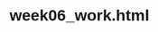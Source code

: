 # week06_work.html
<!DOCTYPE html>
<html lang="ko">
<head>
    <meta charset="UTF-8">
    <meta http-equiv="X-UA-Compatible" content="IE=edge">
    <meta name="viewport" content="width=device-width, initial-scale=1.0">
    <title>Heejung's self-introduction webpage</title>
    <link rel="stylesheet" href="http://www.w3schools.com/w3css/4/w3.css">
    <style>
        body {width: 980px; margin: auto; text-align: center; }
        * {font-family: "돋움", Arial, Helvetica, sans-serif}
        h2{color: rgb(51, 51, 51); background: rgb(209, 149, 90, 0.7); text-align: center; font-size: 35px;}
        h3{font-size: 18px;}
        ul { list-style-type: none; margin: 0;padding: 0;  overflow: hidden; }
        li {float: left; font-size: 18px;}
        li a {  display: block; color:black; text-align: left; padding: 14px 16px;text-decoration: none;}
        /* Change the link color to #111 (black) on hover */
        table {width: 100%;}
        table {height: 70px;color: black;}
        th, td {padding: 10px;text-align: left;}
        th {background: rgb(209, 149, 90); color:white;}
        nav{font-weight: bold;}
        form{font-size: 18px;}

    </style>
</head>
<body>
    <header>
        <img src="./images01/myphoto.jpg" alt="" width="20%">
        <h1>Heejung Lim</h1> <br>
    </header>
<div id="profile">
    동아대학교 경영정보학과 20학번 임희정 
    <hr color="tan" padding="100px"> 
</div>
<nav>
    <ul class="w3-bar w3-center w3-white ">
        <li class="w3-bar-item w3-button w3-padding-large"><a href="#프로필">profile</a></li>
        <li class="w3-bar-item w3-button w3-padding-large"><a href="#수업">my subject</a></li>
        <li class="w3-bar-item w3-button w3-padding-large"><a href="#좋아하는 노래(동영상)">favorite song</a></li>
        <li class="w3-bar-item w3-button w3-padding-large"><a href="#좋아하는 사진">favorite photo</a></li>
        <li class="w3-bar-item w3-button w3-padding-large"><a href="#좋아하는 동영상">favorite media</a></li>
    </ul>
</nav>   
<hr color="tan" padding="100px"> 
<section class="w3-left w3-container" style="width:70%;">
    <h2> profile</h2>
    <table border="1">
        <tr>
            <th>내용</th>
            <th>일자</th>
        </tr>
        <tr>
            <td>출생</td>
            <td>경상북도 구미시</td>
        </tr>
        <tr>
            <td>17.03~20.2</td>
            <td>구미 형곡고등학교 졸업</td>
        </tr>
        <tr>
            <td>20.3~현재</td>
            <td>부산 동아대학교 재학중</td>
        </tr>
        <tr>
            <td>20.10~21.01</td>
            <td>다우미디어센터 인턴기자 활동</td>
        </tr>
    </table>
    <br>
    <article class="media w3-large w3-text-indigo w3-margin-tops"></article><h2 id="수업"> my subject
    <hr id="수업">
    <iframe src="./myinformation.html" frameborder="0" width="65%" height="300px">
        지원되지 않는 브라우저입니다
    </iframe>
    <article class="media w3-large w3-text-indigo w3-margin-tops"></article><h2 id="좋아하는 노래(동영상)"> favorite song <br>
        <iframe width="560" height="315" src="https://www.youtube.com/embed/7ioGCoB-8DY" title="YouTube video player"
         frameborder="0" allow="accelerometer; autoplay; clipboard-write; encrypted-media; gyroscope; picture-in-picture" 
         allowfullscreen></iframe>
    <article class="media w3-large w3-text-indigo w3-margin-tops"></article><h2 id="좋아하는 사진"> favorite photo<br>
        <div class="photo" >
            <div class="w3-row">
              <img class="w3-col s3 w3-border w3-margin"  src="./images01/photo1.jpg" alt="사진1" />
              <img class="w3-col s3 w3-border w3-margin" src="./images01/photo2.jpg" alt="사진2" />
              <img class="w3-col s3 w3-border w3-margin" src="./images01/photo3jpg.jpg" alt="사진3" />
            </div>
        </div>
    <article class="media w3-large w3-text-indigo w3-margin-tops"></article><h2 id="좋아하는 동영상"> favorite media <br>
        <div class="media" width="65%" height="300px" >
            <div class="w3-row">
                <video class="w3-col s6 w3-border w3-padding-large" width="50%" src="./images01/media2.mp4" autoplay="True" controls="True"></video>
            </div>
        </div>
    </article>
</section>

<aside class="right">
    <div class="login"> <br>
        <h3 >Log In</h3> 
            <form action="#" class="w3-padding-large " > 
                    아이디 :<input type="text" name="id"/> <br/> <br>
                    패스워드:<input type="password" name="pass"/> <br /><br />
                <input type="submit" value="로그인" /> &nbsp;
                <input type="reset" value="초기화" /><br /> <br>
                <a href="register.html" target="_blank" id="register">회원가입</a>
                <a href="#" id="forgot">비밀번호분실</a>
            </form>
     </div> <br>
     <div id="aside-list-2" >
    <h4 class="w3-text-indigo ">나의 블로그 글</h4>
        <ul class="text-left">
            <li class="w3-bar-item w3-button w3-padding-small"><a href="https://blog.naver.com/acb4287/222405878480">블로그, 2월부터 6월까지</a></li>
            <li class="w3-bar-item w3-button w3-padding-small"><a href="https://blog.naver.com/acb4287/222247812256">블로그, [노래] Let Me Down Slow, New Hope Club </a></li>
            <li class="w3-bar-item w3-button w3-padding-small "><a href="https://blog.naver.com/acb4287/222207586752">블로그, [노래] everything, 10cm</a></li>
        </ul>
 </aside>
</div>  
<footer>
    <div class="w3-row">
        <div class="w3-col s4  w3-container" >
            <ul>
                <h5> Contact Us</h5>
              <li>Phone: 010 4030 ****</li> <br>
              
              <i class="glyphicon glyphicon-envelope"></i>
            </ul>
        </div>
        <div class="w3-col s4  w3-container" >
			<h5> Follow Us</h5>
            <li>Email: <a href="mailto:acb4287@naver.com" title="Email Us">acb4287@naver.com</a></li>  
            <li>INSTAGRAM: <a href="https://www.instagram.com/be_winsome_/" title="insta Us">@be_winsome_</a></li>
             <li>Facebook: <a href="https://www.facebook.com/profile.php?id=100009692622373" title="Facebook Us">임희정</a></li>
			<a href="https://www.facebook.com/swhwang64"><i class="fa fa-facebook" style="font-size:30px;color:white"></i></a>
			<a href="https://twitter.com/sense64"><i class="fa fa-twitter" style="font-size:30px;color:white"></i></a>
			<a href="#"><i class="fa fa-instagram" style="font-size:30px;color:white"></i></a>
			<br /><br/>

		</div>
		<div class="w3-col s4 w3-container" >
			<h5> About Us</h5>
			  <a href="#" class="btn btn-block btn-base btn-icon fa-check" ><span>Try it now</span></a>
			
		</div>
    </div>
</footer>
<br> <br>
